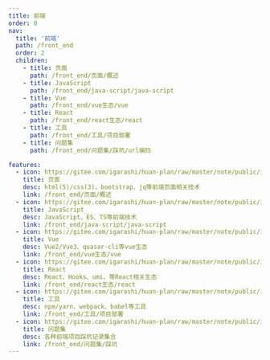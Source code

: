```yaml
---
title: 前端
order: 0
nav:
  title: '前端'
  path: /front_end
  order: 2
  children:
    - title: 页面
      path: /front_end/页面/概述
    - title: JavaScript
      path: /front_end/java-script/java-script
    - title: Vue
      path: /front_end/vue生态/vue
    - title: React
      path: /front_end/react生态/react
    - title: 工具
      path: /front_end/工具/项目部署
    - title: 问题集
      path: /front_end/问题集/踩坑/url编码

features:
  - icon: https://gitee.com/igarashi/huan-plan/raw/master/note/public/img/ui.png
    title: 页面
    desc: html(5)/css(3)，bootstrap、jq等前端页面相关技术
    link: /front_end/页面/概述
  - icon: https://gitee.com/igarashi/huan-plan/raw/master/note/public/img/js.png
    title: JavaScript
    desc: JavaScript、ES、TS等前端技术
    link: /front_end/java-script/java-script
  - icon: https://gitee.com/igarashi/huan-plan/raw/master/note/public/img/vue.png
    title: Vue
    desc: Vue2/Vue3、quasar-cli等vue生态
    link: /front_end/vue生态/vue
  - icon: https://gitee.com/igarashi/huan-plan/raw/master/note/public/img/react.png
    title: React
    desc: React、Hooks、umi、等React相关生态
    link: /front_end/react生态/react
  - icon: https://gitee.com/igarashi/huan-plan/raw/master/note/public/img/tool.png
    title: 工具
    desc: npm/yarn、webpack、babel等工具
    link: /front_end/工具/项目部署
  - icon: https://gitee.com/igarashi/huan-plan/raw/master/note/public/img/what.png
    title: 问题集
    desc: 各种前端项目踩坑记录集合
    link: /front_end/问题集/踩坑
---
```

